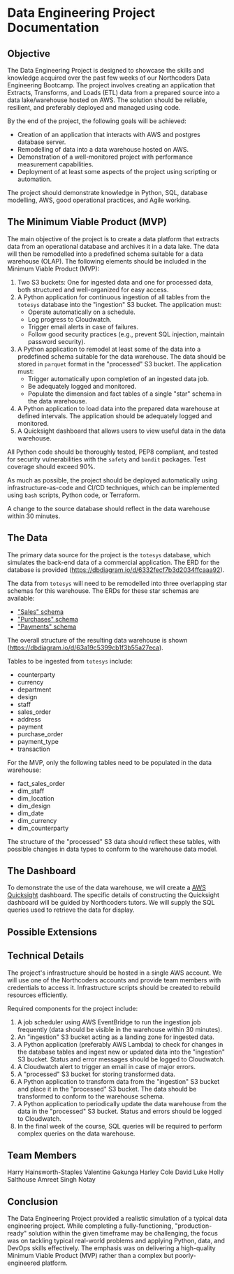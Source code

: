 # Data Engineering Project Documentation

## Objective

The Data Engineering Project is designed to showcase the skills and knowledge acquired over the past few weeks of our Northcoders Data Engineering Bootcamp. The project involves creating an application that Extracts, Transforms, and Loads (ETL) data from a prepared source into a data lake/warehouse hosted on AWS. The solution should be reliable, resilient, and preferably deployed and managed using code.

By the end of the project, the following goals will be achieved:

- Creation of an application that interacts with AWS and postgres database server.
- Remodelling of data into a data warehouse hosted on AWS.
- Demonstration of a well-monitored project with performance measurement capabilities.
- Deployment of at least some aspects of the project using scripting or automation.

The project should demonstrate knowledge in Python, SQL, database modelling, AWS, good operational practices, and Agile working.

## The Minimum Viable Product (MVP)

The main objective of the project is to create a data platform that extracts data from an operational database and archives it in a data lake. The data will then be remodelled into a predefined schema suitable for a data warehouse (OLAP). The following elements should be included in the Minimum Viable Product (MVP):

1. Two S3 buckets: One for ingested data and one for processed data, both structured and well-organized for easy access.
2. A Python application for continuous ingestion of all tables from the `totesys` database into the "ingestion" S3 bucket. The application must:
   - Operate automatically on a schedule.
   - Log progress to Cloudwatch.
   - Trigger email alerts in case of failures.
   - Follow good security practices (e.g., prevent SQL injection, maintain password security).
3. A Python application to remodel at least some of the data into a predefined schema suitable for the data warehouse. The data should be stored in `parquet` format in the "processed" S3 bucket. The application must:
   - Trigger automatically upon completion of an ingested data job.
   - Be adequately logged and monitored.
   - Populate the dimension and fact tables of a single "star" schema in the data warehouse.
4. A Python application to load data into the prepared data warehouse at defined intervals. The application should be adequately logged and monitored.
5. A Quicksight dashboard that allows users to view useful data in the data warehouse.

All Python code should be thoroughly tested, PEP8 compliant, and tested for security vulnerabilities with the `safety` and `bandit` packages. Test coverage should exceed 90%.

As much as possible, the project should be deployed automatically using infrastructure-as-code and CI/CD techniques, which can be implemented using `bash` scripts, Python code, or Terraform.

A change to the source database should reflect in the data warehouse within 30 minutes.

## The Data

The primary data source for the project is the `totesys` database, which simulates the back-end data of a commercial application. The ERD for the database is provided (<https://dbdiagram.io/d/6332fecf7b3d2034ffcaaa92>).

The data from `totesys` will need to be remodelled into three overlapping star schemas for this warehouse. The ERDs for these star schemas are available:

- ["Sales" schema](https://dbdiagram.io/d/637a423fc9abfc611173f637)
- ["Purchases" schema](https://dbdiagram.io/d/637b3e8bc9abfc61117419ee)
- ["Payments" schema](https://dbdiagram.io/d/637b41a5c9abfc6111741ae8)

The overall structure of the resulting data warehouse is shown (<https://dbdiagram.io/d/63a19c5399cb1f3b55a27eca>).

Tables to be ingested from `totesys` include:

- counterparty
- currency
- department
- design
- staff
- sales_order
- address
- payment
- purchase_order
- payment_type
- transaction

For the MVP, only the following tables need to be populated in the data warehouse:

- fact_sales_order
- dim_staff
- dim_location
- dim_design
- dim_date
- dim_currency
- dim_counterparty

The structure of the "processed" S3 data should reflect these tables, with possible changes in data types to conform to the warehouse data model.

## The Dashboard

To demonstrate the use of the data warehouse, we will create a [AWS Quicksight](https://aws.amazon.com/quicksight/) dashboard. The specific details of constructing the Quicksight dashboard will be guided by Northcoders tutors. We will supply the SQL queries used to retrieve the data for display.

## Possible Extensions

<!-- If time permits, the MVP can be enhanced. The focus for any enhancement should ensure that all tables in the data warehouse are being updated. Additional features could include implementing a _schema registry_ or _data catalogue_ to check the incoming data's structure and handle anomalies accordingly.

Extensions could involve:

1. Ingesting data from a file source, such as another S3 bucket with JSON files.
2. Ingesting data from an external API, for example, retrieving daily foreign exchange rates from `https://freeforexapi.com/Home/Api` using the `requests` library. -->

## Technical Details

The project's infrastructure should be hosted in a single AWS account. We will use one of the Northcoders accounts and provide team members with credentials to access it. Infrastructure scripts should be created to rebuild resources efficiently.

Required components for the project include:

1. A job scheduler using AWS EventBridge to run the ingestion job frequently (data should be visible in the warehouse within 30 minutes).
2. An "ingestion" S3 bucket acting as a landing zone for ingested data.
3. A Python application (preferably AWS Lambda) to check for changes in the database tables and ingest new or updated data into the "ingestion" S3 bucket. Status and error messages should be logged to Cloudwatch.
4. A Cloudwatch alert to trigger an email in case of major errors.
5. A "processed" S3 bucket for storing transformed data.
6. A Python application to transform data from the "ingestion" S3 bucket and place it in the "processed" S3 bucket. The data should be transformed to conform to the warehouse schema.
7. A Python application to periodically update the data warehouse from the data in the "processed" S3 bucket. Status and errors should be logged to Cloudwatch.
8. In the final week of the course, SQL queries will be required to perform complex queries on the data warehouse.

## Team Members

Harry Hainsworth-Staples
Valentine Gakunga
Harley Cole
David Luke
Holly Salthouse
Amreet Singh Notay

## Conclusion

The Data Engineering Project provided a realistic simulation of a typical data engineering project. While completing a fully-functioning, "production-ready" solution within the given timeframe may be challenging, the focus was on tackling typical real-world problems and applying Python, data, and DevOps skills effectively. The emphasis was on delivering a high-quality Minimum Viable Product (MVP) rather than a complex but poorly-engineered platform.
